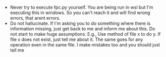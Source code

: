 - Never try to execute fpc.py yourself. You are being run in wsl but I'm executing this in windows. So you can't reach it and will find wrong errors, that arent errors.
- Do not hallucinate. If I'm asking you to do something where there is information missing, just get back to me and inform me about this. Do not start to make huge assumptions. E.g., Use method of file x to do y. If file x does not exist, just tell me about it. The same goes for any operation even in the same file. I make mistakes too and you should just tell me